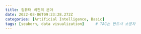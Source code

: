 ```yaml
---
title: 컴퓨터 비전의 분야
date: 2022-08-06T09:23:28.272Z
categories: [Artificial Intelligence, Basic]
tags: [seaborn, data visualization]		# TAG는 반드시 소문자
---
```

